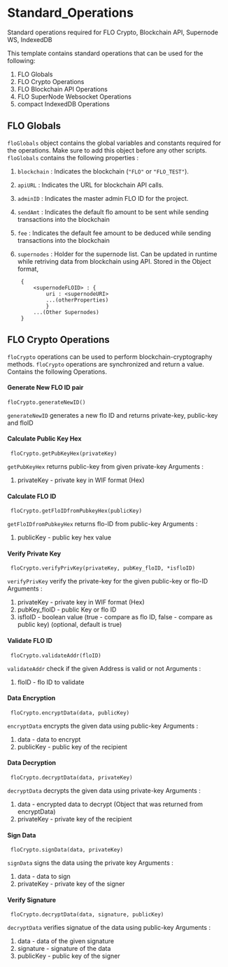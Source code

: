 # Standard_Operations
 Standard operations required for FLO Crypto, Blockchain API, Supernode WS, IndexedDB 

This template contains standard operations that can be used for the following:
1. FLO Globals
2. FLO Crypto  Operations 
3. FLO Blockchain API Operations
4. FLO SuperNode Websocket Operations
5. compact IndexedDB Operations

## FLO Globals 
`floGlobals` object contains the global variables and constants required for the operations.  Make sure to add this object before any other scripts.
`floGlobals` contains the following properties :
1. `blockchain` : Indicates the blockchain (`"FLO"` or `"FLO_TEST"`).
2. `apiURL` : Indicates the URL for blockchain API calls. 
3. `adminID` : Indicates the master admin FLO ID for the project.
4. `sendAmt` :  Indicates the default flo amount to be sent while sending transactions into the blockchain
5. `fee` : Indicates the default fee amount to be deduced while sending transactions into the blockchain
6. `supernodes` : Holder for the supernode list. Can be updated in runtime while retriving data from blockchain using API. Stored in the Object format,

		{
			<supernodeFLOID> : {
				uri : <supernodeURI>
				...(otherProperties)
				}
			...(Other Supernodes)
		}

## FLO Crypto Operations
`floCrypto` operations can be used to perform blockchain-cryptography methods. `floCrypto` operations are synchronized and return a value. Contains the following Operations.
#### Generate New FLO ID pair
	floCrypto.generateNewID()
 `generateNewID`  generates a new flo ID and returns private-key, public-key and floID

#### 	Calculate Public Key Hex
	 floCrypto.getPubKeyHex(privateKey)
`getPubKeyHex` returns public-key from given private-key
Arguments : 
1. privateKey - private key in WIF format (Hex) 

#### 	Calculate FLO ID
	 floCrypto.getFloIDfromPubkeyHex(publicKey)
`getFloIDfromPubkeyHex` returns flo-ID from public-key
Arguments : 
1. publicKey - public key hex value 

#### 	Verify Private Key
	 floCrypto.verifyPrivKey(privateKey, pubKey_floID, *isfloID)
`verifyPrivKey` verify the private-key for the given public-key or flo-ID
Arguments : 
1. privateKey - private key in WIF format (Hex) 
2. pubKey_floID - public Key or flo ID
3. isfloID - boolean value (true - compare as flo ID, false - compare as public key) (optional, default is true)

#### 	Validate FLO ID
	 floCrypto.validateAddr(floID)
`validateAddr` check if the given Address is valid or not
Arguments : 
1. floID - flo ID to validate 

#### 	Data Encryption
	 floCrypto.encryptData(data, publicKey)
`encryptData` encrypts the given data using public-key
Arguments : 
1. data - data to encrypt
2. publicKey - public key of the recipient

#### 	Data Decryption
	 floCrypto.decryptData(data, privateKey)
`decryptData` decrypts the given data using private-key
Arguments : 
1. data - encrypted data to decrypt (Object that was returned from encryptData)
2. privateKey - private key of the recipient

#### 	Sign Data
	 floCrypto.signData(data, privateKey)
`signData` signs the data using the private key
Arguments : 
1. data - data to sign
2. privateKey - private key of the signer

####  Verify Signature
	 floCrypto.decryptData(data, signature, publicKey)
`decryptData` verifies signatue of the data using public-key
Arguments : 
1. data - data of the given signature
2. signature - signature of the data
3. publicKey - public key of the signer
